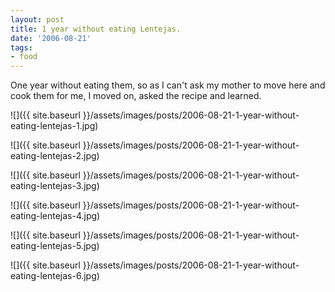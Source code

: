 ```yaml
---
layout: post
title: 1 year without eating Lentejas.
date: '2006-08-21'
tags:
- food
---
```


One year without eating them, so as I can't ask my mother to move here and cook them for me, I moved on, asked the recipe and learned.

![]({{ site.baseurl }}/assets/images/posts/2006-08-21-1-year-without-eating-lentejas-1.jpg)

![]({{ site.baseurl }}/assets/images/posts/2006-08-21-1-year-without-eating-lentejas-2.jpg)

![]({{ site.baseurl }}/assets/images/posts/2006-08-21-1-year-without-eating-lentejas-3.jpg)

![]({{ site.baseurl }}/assets/images/posts/2006-08-21-1-year-without-eating-lentejas-4.jpg)

![]({{ site.baseurl }}/assets/images/posts/2006-08-21-1-year-without-eating-lentejas-5.jpg)

![]({{ site.baseurl }}/assets/images/posts/2006-08-21-1-year-without-eating-lentejas-6.jpg)

